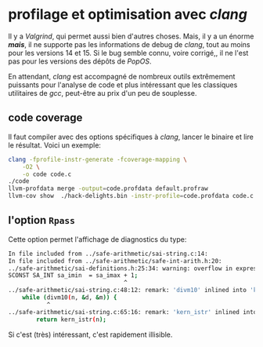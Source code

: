 # profilage et optimisation avec *clang*

Il y a *Valgrind*, qui permet aussi bien d'autres choses. Mais, il y a un énorme ***mais***, il ne supporte pas les informations de debug de *clang*, tout au moins pour les versions 14 et 15. Si le bug semble connu, voire corrigé,, il ne l'est pas pour les versions des dépôts de *PopOS*.

En attendant, *clang* est accompagné de nombreux outils extrêmement puissants pour  l'analyse de code et plus intéressant que les classiques utilitaires de *gcc*, peut-être au prix d'un peu de souplesse.

## code coverage

Il faut compiler avec des options spécifiques à *clang*, lancer le binaire et lire le résultat. Voici un exemple:

```sh
clang -fprofile-instr-generate -fcoverage-mapping \
	-O2 \
	-o code code.c
./code
llvm-profdata merge -output=code.profdata default.profraw
llvm-cov show  ./hack-delights.bin -instr-profile=code.profdata code.c
```



## l'option `Rpass`

Cette option permet l'affichage de diagnostics du type:

```sh
In file included from ../safe-arithmetic/sai-string.c:14:
In file included from ../safe-arithmetic/safe-int-arith.h:20:
../safe-arithmetic/sai-definitions.h:25:34: warning: overflow in expression; result is -170141183460469231731687303715884105728 with type '__int128' [-Winteger-overflow]
SCONST SA_INT sa_imin  = sa_imax + 1;
                                 ^
../safe-arithmetic/sai-string.c:48:12: remark: 'divm10' inlined into 'kern_istr' with (cost=-14995, threshold=325) at callsite kern_istr:14:12; [-Rpass=inline]
    while (divm10(n, &d, &m)) {
           ^
../safe-arithmetic/sai-string.c:65:16: remark: 'kern_istr' inlined into 'sa_int_to_str' with (cost=-14830, threshold=250) at callsite sa_int_to_str:4:16; [-Rpass=inline]
        return kern_istr(n);
```

Si c'est (très) intéressant, c'est rapidement illisible.